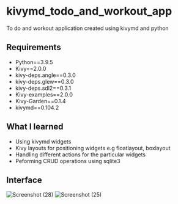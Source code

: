 # kivymd_todo_and_workout_app
To do and workout application created using kivymd and python

## Requirements
- Python==3.9.5
- Kivy==2.0.0
- kivy-deps.angle==0.3.0
- kivy-deps.glew==0.3.0
- kivy-deps.sdl2==0.3.1
- Kivy-examples==2.0.0
- Kivy-Garden==0.1.4
- kivymd==0.104.2

## What I learned
- Using kivymd widgets
- Kivy layouts for positioning widgets e.g floatlayout, boxlayout
- Handling different actions for the particular widgets
- Peforming CRUD operations using sqlite3

## Interface
![Screenshot (28)](https://user-images.githubusercontent.com/28601809/128192444-82923e8f-6d3e-4d1e-ac9b-799f3875dffc.png)
![Screenshot (25)](https://user-images.githubusercontent.com/28601809/128192820-9589aa3b-f89c-4219-89f8-6b7910a4e8eb.png)

